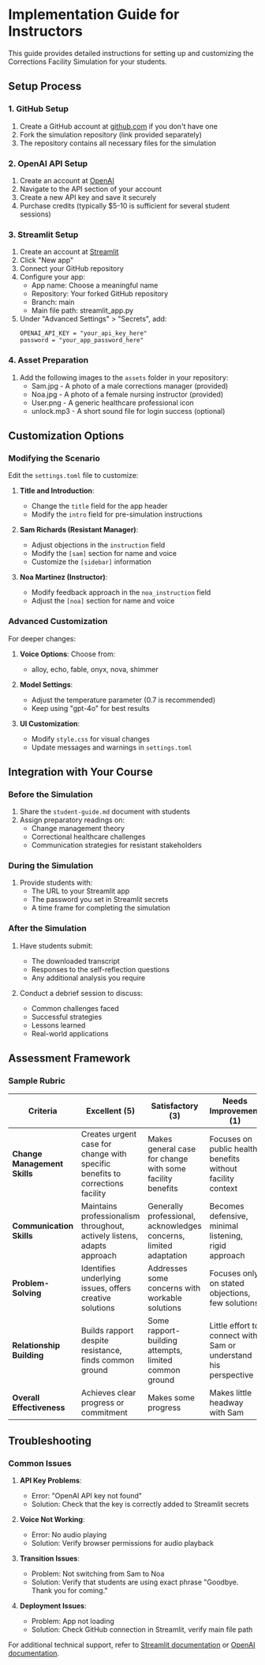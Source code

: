 # Implementation Guide for Instructors

This guide provides detailed instructions for setting up and customizing the Corrections Facility Simulation for your students.

## Setup Process

### 1. GitHub Setup
1. Create a GitHub account at [github.com](https://github.com/signup) if you don't have one
2. Fork the simulation repository (link provided separately)
3. The repository contains all necessary files for the simulation

### 2. OpenAI API Setup
1. Create an account at [OpenAI](https://platform.openai.com/signup)
2. Navigate to the API section of your account
3. Create a new API key and save it securely
4. Purchase credits (typically $5-10 is sufficient for several student sessions)

### 3. Streamlit Setup
1. Create an account at [Streamlit](https://streamlit.io/)
2. Click "New app"
3. Connect your GitHub repository
4. Configure your app:
   - App name: Choose a meaningful name
   - Repository: Your forked GitHub repository
   - Branch: main
   - Main file path: streamlit_app.py
5. Under "Advanced Settings" > "Secrets", add:
   ```
   OPENAI_API_KEY = "your_api_key_here"
   password = "your_app_password_here"
   ```

### 4. Asset Preparation
1. Add the following images to the `assets` folder in your repository:
   - Sam.jpg - A photo of a male corrections manager (provided)
   - Noa.jpg - A photo of a female nursing instructor (provided)
   - User.png - A generic healthcare professional icon
   - unlock.mp3 - A short sound file for login success (optional)

## Customization Options

### Modifying the Scenario
Edit the `settings.toml` file to customize:

1. **Title and Introduction**:
   - Change the `title` field for the app header
   - Modify the `intro` field for pre-simulation instructions

2. **Sam Richards (Resistant Manager)**:
   - Adjust objections in the `instruction` field
   - Modify the `[sam]` section for name and voice
   - Customize the `[sidebar]` information

3. **Noa Martinez (Instructor)**:
   - Modify feedback approach in the `noa_instruction` field
   - Adjust the `[noa]` section for name and voice

### Advanced Customization
For deeper changes:

1. **Voice Options**: Choose from:
   - alloy, echo, fable, onyx, nova, shimmer
   
2. **Model Settings**:
   - Adjust the temperature parameter (0.7 is recommended)
   - Keep using "gpt-4o" for best results

3. **UI Customization**:
   - Modify `style.css` for visual changes
   - Update messages and warnings in `settings.toml`

## Integration with Your Course

### Before the Simulation
1. Share the `student-guide.md` document with students
2. Assign preparatory readings on:
   - Change management theory
   - Correctional healthcare challenges
   - Communication strategies for resistant stakeholders

### During the Simulation
1. Provide students with:
   - The URL to your Streamlit app
   - The password you set in Streamlit secrets
   - A time frame for completing the simulation

### After the Simulation
1. Have students submit:
   - The downloaded transcript
   - Responses to the self-reflection questions
   - Any additional analysis you require

2. Conduct a debrief session to discuss:
   - Common challenges faced
   - Successful strategies
   - Lessons learned
   - Real-world applications

## Assessment Framework

### Sample Rubric

| Criteria | Excellent (5) | Satisfactory (3) | Needs Improvement (1) |
|----------|---------------|------------------|------------------------|
| **Change Management Skills** | Creates urgent case for change with specific benefits to corrections facility | Makes general case for change with some facility benefits | Focuses on public health benefits without facility context |
| **Communication Skills** | Maintains professionalism throughout, actively listens, adapts approach | Generally professional, acknowledges concerns, limited adaptation | Becomes defensive, minimal listening, rigid approach |
| **Problem-Solving** | Identifies underlying issues, offers creative solutions | Addresses some concerns with workable solutions | Focuses only on stated objections, few solutions |
| **Relationship Building** | Builds rapport despite resistance, finds common ground | Some rapport-building attempts, limited common ground | Little effort to connect with Sam or understand his perspective |
| **Overall Effectiveness** | Achieves clear progress or commitment | Makes some progress | Makes little headway with Sam |

## Troubleshooting

### Common Issues

1. **API Key Problems**:
   - Error: "OpenAI API key not found"
   - Solution: Check that the key is correctly added to Streamlit secrets

2. **Voice Not Working**:
   - Error: No audio playing
   - Solution: Verify browser permissions for audio playback

3. **Transition Issues**:
   - Problem: Not switching from Sam to Noa
   - Solution: Verify that students are using exact phrase "Goodbye. Thank you for coming."

4. **Deployment Issues**:
   - Problem: App not loading
   - Solution: Check GitHub connection in Streamlit, verify main file path

For additional technical support, refer to [Streamlit documentation](https://docs.streamlit.io/) or [OpenAI documentation](https://platform.openai.com/docs/).